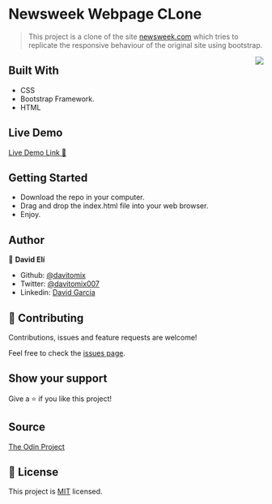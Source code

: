 # Newsweek Webpage CLone

> This project is a clone of the site [newsweek.com](https://newsweek.com/) which tries to replicate the responsive behaviour of the original site using bootstrap.

<img  align="right" src="design/screencapture.png">

## Built With
- CSS
- Bootstrap Framework.
- HTML

## Live Demo
[Live Demo Link :rocket:](https://davitomix.github.io/newsweek-clone-bootstrap/)


## Getting Started
- Download the repo in your computer.
- Drag and drop the index.html file into your web browser.
- Enjoy.


## Author
👤 **David Elí**

- Github: [@davitomix](https://github.com/davitomix)
- Twitter: [@davitomix007](https://twitter.com/davitomix007)
- Linkedin: [David Garcia](https://www.linkedin.com/in/davideligarcia/)

## 🤝 Contributing
Contributions, issues and feature requests are welcome!

Feel free to check the [issues page](https://github.com/davitomix/newsweek-clone-bootstrap/issues).

## Show your support
Give a ⭐️ if you like this project!

## Source
[The Odin Project](https://www.theodinproject.com/courses/html5-and-css3/lessons/using-bootstrap)

## 📝 License
This project is [MIT](lic.url) licensed.

